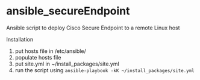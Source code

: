 # ansible_secureEndpoint
Ansible script to deploy Cisco Secure Endpoint to a remote Linux host


Installation
1) put hosts file in /etc/ansible/
2) populate hosts file
3) put site.yml in ~/install_packages/site.yml
4) run the script using ```ansible-playbook -kK ~/install_packages/site.yml```
